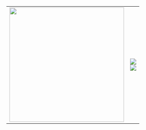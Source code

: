<table align="center">
  <tr>
    <td>
    <img src="https://i.postimg.cc/tgWnqKrR/carrd-gif.gif" width="300" />
    </td>
    <td>
      <img src="https://github-readme-stats.vercel.app/api?username=Nastyaa8&show_icons=true&theme=tokyonight" /><br>
      <img src="https://github-readme-stats.vercel.app/api/top-langs/?username=Nastyaa8&layout=compact&theme=tokyonight" />
    </td>
  </tr>
</table>
